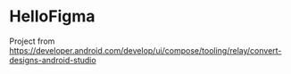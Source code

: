 # HelloFigma
Project from https://developer.android.com/develop/ui/compose/tooling/relay/convert-designs-android-studio
